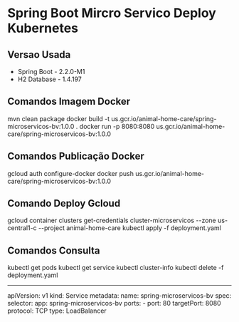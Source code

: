 # Spring Boot Mircro Servico Deploy Kubernetes

## Versao Usada
- Spring Boot - 2.2.0-M1
- H2 Database - 1.4.197

## Comandos Imagem Docker
mvn clean package
docker build -t us.gcr.io/animal-home-care/spring-microservicos-bv:1.0.0 .
docker run -p 8080:8080 us.gcr.io/animal-home-care/spring-microservicos-bv:1.0.0

## Comandos Publicação Docker
gcloud auth configure-docker
docker push us.gcr.io/animal-home-care/spring-microservicos-bv:1.0.0
 
## Comando Deploy Gcloud
gcloud container clusters get-credentials cluster-microservicos --zone us-central1-c --project animal-home-care
kubectl apply -f deployment.yaml

## Comandos Consulta
kubectl get pods
kubectl get service
kubectl cluster-info
kubectl delete -f deployment.yaml


---
apiVersion: v1
kind: Service
metadata:
  name: spring-microservicos-bv
spec:
  selector:
    app: spring-microservicos-bv
  ports:
    - port: 80
      targetPort: 8080
      protocol: TCP
  type: LoadBalancer